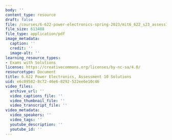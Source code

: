 ```yaml
---
body: ''
content_type: resource
draft: false
file: /courses/6-622-power-electronics-spring-2023/mit6_622_s23_assess10_sol.pdf
file_size: 613488
file_type: application/pdf
image_metadata:
  caption: ''
  credit: ''
  image-alt: ''
learning_resource_types:
- Exams with Solutions
license: https://creativecommons.org/licenses/by-nc-sa/4.0/
resourcetype: Document
title: 6.622 Power Electronics, Assessment 10 Solutions
uid: e6c09582-8c72-46e6-8292-522ee6e10c46
video_files:
  archive_url: ''
  video_captions_file: ''
  video_thumbnail_file: ''
  video_transcript_file: ''
video_metadata:
  video_speakers: ''
  video_tags: ''
  youtube_description: ''
  youtube_id: ''
---
```

